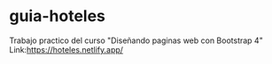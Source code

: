 # guia-hoteles
Trabajo practico del curso "Diseñando paginas web con Bootstrap 4"
Link:https://hoteles.netlify.app/
